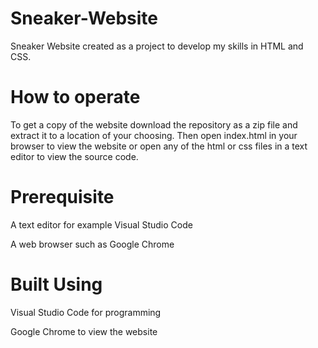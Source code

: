 # Sneaker-Website
Sneaker Website created as a project to develop my skills in HTML and CSS. 

# How to operate
To get a copy of the website download the repository as a zip file and extract it to a location of your choosing. Then open index.html in your browser to view the website or open any of the html or css files in a text editor to view the source code.

# Prerequisite 
A text editor for example Visual Studio Code

A web browser such as Google Chrome

# Built Using
Visual Studio Code for programming 

Google Chrome to view the website



